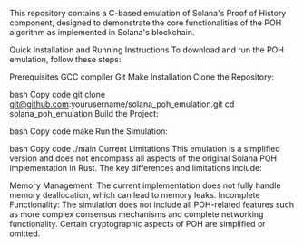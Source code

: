 This repository contains a C-based emulation of Solana's Proof of History component, designed to demonstrate the core functionalities of the POH algorithm as implemented in Solana's blockchain.

Quick Installation and Running Instructions
To download and run the POH emulation, follow these steps:

Prerequisites
GCC compiler
Git
Make
Installation
Clone the Repository:

bash
Copy code
git clone git@github.com:yourusername/solana_poh_emulation.git
cd solana_poh_emulation
Build the Project:

bash
Copy code
make
Run the Simulation:

bash
Copy code
./main
Current Limitations
This emulation is a simplified version and does not encompass all aspects of the original Solana POH implementation in Rust. The key differences and limitations include:

Memory Management: The current implementation does not fully handle memory deallocation, which can lead to memory leaks.
Incomplete Functionality:
The simulation does not include all POH-related features such as more complex consensus mechanisms and complete networking functionality.
Certain cryptographic aspects of POH are simplified or omitted.
